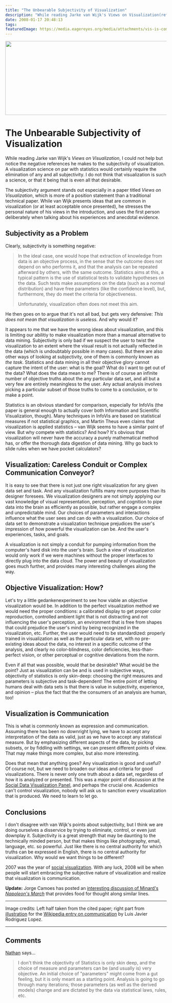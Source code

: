 ```yaml
---
title: "The Unbearable Subjectivity of Visualization"
description: "While reading Jarke van Wijk's Views on Visualization(ref), I could not help but notice the negative references he makes to the subjectivity of visualization. A visualization science on par with statistics would certainly require the elimination of any and all subjectivity. I do not think that visualization is such a science, or that it being that is even all that desirable."
date: 2008-01-17 20:48:13
tags: 
featuredImage: https://media.eagereyes.org/media/attachments/vis-is-communication.png
---
```


<p align="center"><img src="https://media.eagereyes.org/media/attachments/vis-is-communication.png" alt="" width="600" height="230" /></p>

# The Unbearable Subjectivity of Visualization

While reading Jarke van Wijk's <em>Views on Visualization</em>, I could not help but notice the negative references he makes to the subjectivity of visualization. A visualization science on par with statistics would certainly require the elimination of any and all subjectivity. I do not think that visualization is such a science, or that it being that is even all that desirable.

The subjectivity argument stands out especially in a paper titled <em>Views on Visualization</em>, which is more of a position statement than a traditional technical paper. While van Wijk presents ideas that are common in visualization (or at least acceptable once presented), he stresses the personal nature of his views in the introduction, and uses the first person deliberately when talking about his experiences and anecdotal evidence.

## Subjectivity as a Problem

Clearly, subjectivity is something negative:

>	In the ideal case, one would hope that extraction of knowledge from data is an objective process, in the sense that the outcome does not depend on who performs it, and that the analysis can be repeated afterward by others, with the same outcome. Statistics aims at this, a typical pattern is the use of statistical tests to validate hypotheses on the data. Such tests make assumptions on the data (such as a normal distribution) and have free parameters (like the confidence level), but, furthermore, they do meet the criteria for objectiveness.
>	
>	Unfortunately, visualization often does not meet this aim.

He then goes on to argue that it's not all bad, but gets very defensive: <em>This does not mean that visualization is useless.</em> And why would it?

It appears to me that we have the wrong ideas about visualization, and this is limiting our abilitiy to make visualization more than a manual alternative to data mining. Subjectivity is only bad if we suspect the user to twist the visualization to an extent where the visual result is not actually reflected in the data (which is undoubtably possible in many cases). But there are also other ways of looking at subjectivity, one of them is commonly known as <em>the task</em>. Statistics and data mining in all their objective glory cannot capture the intent of the user: what is the goal? What do I want to get out of the data? What does the data mean to me? There is of course an infinite number of objective truths about the any particular data set, and all but a very few are entirely meaningless to the user. Any actual analysis involves picking a particular subset of those truths to come to a conclusion, or to make a point.

Statistics is an obvious standard for comparison, especially for InfoVis (the paper is general enough to actually cover both Information and Scientific Visualization, though). Many techniques in InfoVis are based on statistical measures if not statistical graphics, and Martin Theus even claims that visualization is applied statistics – van Wijk seems to have a similar point of view. But why compete with statistics? And how? It's obvious that visualization will never have the accuracy a purely mathematical method has, or offer the thorough data digestion of data mining. Why go back to slide rules when we have pocket calculators?

## Visualization: Careless Conduit or Complex Communication Conveyor?

It is easy to see that there is not just one right visualization for any given data set and task. And any visualization fulfills many more purposes than its designer foresees. We visualization designers are not simply applying our vast knowledge of visual representation, perception, and cognition to pipe data into the brain as efficiently as possible, but rather engage a complex and unpredictable mind. Our choices of parameters and interactions influence what the user sees and can do with a visualization. Our choice of data set to demonstrate a visualization technique prejudices the user's impression of how powerful the visualization can be. And the user's experiences, tasks, and goals.

A visualization is not simply a conduit for pumping information from the computer's hard disk into the user's brain. Such a view of visualization would only work if we were machines without the proper interfaces to directly plug into the data cloud. The power and beauty of visualization goes much further, and provides many interesting challenges along the way.

## Objective Visualization: How?

Let's try a little gedankenexperiment to see how viable an objective visualization would be. In addition to the perfect visualization method we would need the proper conditions: a calibrated display to get proper color reproduction, controlled ambient light that is not distracting and not influencing the user's perception, an environment that is free from shapes that could prejudice the user's mind by being recognized in the visualization, etc. Further, the user would need to be standardized: properly trained in visualization as well as the particular data set, with no pre-existing ideas about the data, no interest in a specific outcome of the analysis, and clearly no color-blindness, color deficiencies, less-than-perfect vision, or other perceptual or cognitive deviations from the norm.

Even if all that was possible, would that be desirable? What would be the point? Just as visualization can be and is used in subjective ways, objectivity of statistics is only skin-deep: choosing the right measures and parameters is subjective and task-dependent! The entire point of letting humans deal with data sets is that there is value in subjectivity, experience, and opinion – plus the fact that the the consumers of an analysis are human, too!

## Visualization is Communication

This is what is commonly known as expression and communication. Assuming there has been no downright lying, we have to accept any interpretation of the data as valid, just as we have to accept any statistical measure. But by emphasizing different aspects of the data, by picking subsets, or by fiddling with settings, we can present different points of view. That may make things more complex, but also more interesting.

Does that mean that anything goes? Any visualization is good and useful? Of course not, but we need to broaden our ideas and criteria for good visualizations. There is never only one truth about a data set, regardless of how it is analyzed or presented. This was a major point of discussion at the <a href="/blog/2007/infovis-2007-infovis-for-the-masses">Social Data Visualization Panel</a>, and perhaps the crucial one. Academics can't control visualization, nobody will ask us to sanction every visualization that is produced. We need to learn to let go.

## Conclusions

I don't disagree with van Wijk's points about subjectivity, but I think we are doing ourselves a disservice by trying to eliminate, control, or even just downplay it. Subjectivity is a great strength that may be daunting to the technically minded person, but that makes things like photography, email, language, etc. so powerful. Just like there is no central authority for which truths can be expressed in English, there is no central authority for visualization. Why would we want things to be different?

2007 was the year of <a href="/blog/2007/infovis-2007-infovis-for-the-masses">social visualization</a>. With any luck, 2008 will be when people will start embracing the subjective nature of visualization and realize that visualization is communication.

<strong>Update:</strong> Jorge Camoes has posted an <a href="http://charts.jorgecamoes.com/minard-tufte-kosslyn-godin-napoleon/">interesting discussion of Minard's <em>Napoleon's March</em></a> that provides food for thought along similar lines.

<hr />

Image credits: Left half taken from the cited paper; right part from <a href="http://en.wikipedia.org/wiki/Image:Encoding_communication.jpg">illustration</a> for the <a href="http://en.wikipedia.org/wiki/Communication">Wikipedia entry on communication</a> by Luis Javier Rodriguez Lopez.


<PostedBy />


<aside class="comments">

---
## Comments

<a href="http://flowingdata.com" rel="nofollow noopener" target="_blank">Nathan</a> says…
>	I don't think the objectivity of Statistics is only skin deep, and the choice of measure and parameters can be (and usually is) very objective. An initial choice of "parameters" might come from a gut feeling, but it is only meant as a starting point. Analysis is going to go through many iterations; those parameters (as well as the derived models) change and are dictated by the data via statistical laws, rules, etc.

</aside>

